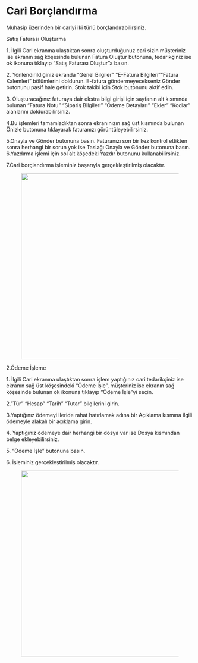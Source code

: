 # Cari Borçlandırma

Muhasip üzerinden bir cariyi iki türlü borçlandırabilirsiniz.

&#x20;

Satış Faturası Oluşturma&#x20;

1\. İlgili Cari ekranına ulaştıktan sonra oluşturduğunuz cari sizin müşteriniz ise ekranın sağ köşesinde bulunan Fatura Oluştur butonuna, tedarikçiniz ise ok ikonuna tıklayıp “Satış Faturası Oluştur”a basın.&#x20;

2\. Yönlendirildiğiniz ekranda “Genel Bilgiler” “E-Fatura Bilgileri”“Fatura Kalemleri” bölümlerini doldurun. E-fatura göndermeyecekseniz Gönder butonunu pasif hale getirin. Stok takibi için Stok butonunu aktif edin.&#x20;

3\. Oluşturacağınız faturaya dair ekstra bilgi girişi için sayfanın alt kısmında bulunan “Fatura Notu” “Sipariş Bilgileri” “Ödeme Detayları” “Ekler” “Kodlar” alanlarını doldurabilirsiniz.

4.Bu işlemleri tamamladıktan sonra ekranınızın sağ üst kısmında bulunan Önizle butonuna tıklayarak faturanızı görüntüleyebilirsiniz.

5.Onayla ve Gönder butonuna basın. Faturanızı son bir kez kontrol ettikten sonra herhangi bir sorun yok ise Taslağı Onayla ve Gönder butonuna basın. \
6.Yazdırma işlemi için sol alt köşedeki Yazdır butonunu kullanabilirsiniz.&#x20;

7.Cari borçlandırma işleminiz başarıyla gerçekleştirilmiş olacaktır.&#x20;

<figure><img src="https://cdn.muhasip.dev/drive/guides/image/3cc3c905-1404-4ab8-935c-a7973634d539.gif" alt="" height="500" width="800"><figcaption></figcaption></figure>

2.Ödeme İşleme&#x20;



1\. İlgili Cari ekranına ulaştıktan sonra işlem yaptığınız cari tedarikçiniz ise  ekranın sağ üst köşesindeki “Ödeme İşle”, müşteriniz ise ekranın sağ köşesinde bulunan ok ikonuna tıklayıp “Ödeme İşle”yi seçin.

2.”Tür” “Hesap” “Tarih” “Tutar” bilgilerini girin.&#x20;

3.Yaptığınız ödemeyi ileride rahat hatırlamak adına bir Açıklama kısmına ilgili ödemeyle alakalı bir açıklama girin.&#x20;

4\. Yaptığınız ödemeye dair herhangi bir dosya var ise Dosya kısmından belge ekleyebilirsiniz.

5\. “Ödeme İşle” butonuna basın.

6\. İşleminiz gerçekleştirilmiş olacaktır.

<figure><img src="https://cdn.muhasip.dev/drive/guides/image/39e98d44-4005-4924-ab18-7cf6db937311.gif" alt="" height="500" width="800"><figcaption></figcaption></figure>
